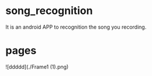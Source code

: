 # song_recognition
It is an android APP to recognition the song you recording.
# pages
![ddddd](./Frame1 (1).png)
